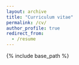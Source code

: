 ```yaml
---
layout: archive
title: "Curriculum vitae"
permalink: /cv/
author_profile: true
redirect_from:
  - /resume
---
```


{% include base_path %}

<object data="/files/Mazdak Salavati DVM PhD AFHEA.pdf" width="1000" height="1000" type="application/pdf"></object>
